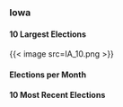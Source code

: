 ### Iowa

#### 10 Largest Elections
{{< image src=IA_10.png >}}

#### Elections per Month

#### 10 Most Recent Elections

